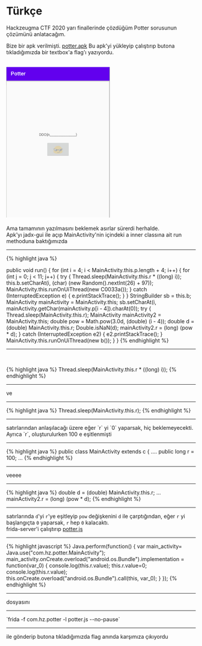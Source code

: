 # Türkçe

Hackzeugma CTF 2020 yarı finallerinde çözdüğüm Potter sorusunun çözümünü anlatacağım.

Bize bir apk verilmişti.
<a href="/assets/files/potter/potter.apk" download="potter.apk">potter.apk</a>
Bu apk'yi yükleyip çalıştırıp butona tıkladığımızda bir textbox'a flag'ı yazıyordu.
<br>
<br>

<img src="/assets/images/potter/1.png"  width="275"  height="400">
<br>
<br>
Ama tamamının yazılmasını beklemek asırlar sürerdi herhalde. <br>
Apk'yı jadx-gui ile açıp MainActivity'nin içindeki a inner classına ait run methoduna baktığımızda
<hr>
{% highlight java %}

public void run() {
    for (int i = 4; i < MainActivity.this.p.length + 4; i++) {
        for (int j = 0; j < 11; j++) {
            try {
                Thread.sleep(MainActivity.this.r * ((long) i));
                this.b.setCharAt(i, (char) (new Random().nextInt(26) + 97));
                MainActivity.this.runOnUiThread(new C0033a());
            } catch (InterruptedException e) {
                e.printStackTrace();
            }
        }
        StringBuilder sb = this.b;
        MainActivity mainActivity = MainActivity.this;
        sb.setCharAt(i, mainActivity.getChar(mainActivity.p[i - 4]).charAt(0));
        try {
            Thread.sleep(MainActivity.this.r);
            MainActivity mainActivity2 = MainActivity.this;
            double pow = Math.pow(3.0d, (double) (i - 4));
            double d = (double) MainActivity.this.r;
            Double.isNaN(d);
            mainActivity2.r = (long) (pow * d);
        } catch (InterruptedException e2) {
            e2.printStackTrace();
        }
        MainActivity.this.runOnUiThread(new b());
    }
    }
{% endhighlight %}
<hr>
<br>


{% highlight java %}
Thread.sleep(MainActivity.this.r * ((long) i));
{% endhighlight %}
<hr>
ve
<hr>
{% highlight java %}
Thread.sleep(MainActivity.this.r);
{% endhighlight %}
<hr>
satırlarından anlaşılacağı üzere
eğer `r` yi `0` yaparsak, hiç beklemeyecekti. <br>
Ayrıca `r`, oluşturulurken 100 e eşitlenmişti

<hr>
{% highlight java %}
public class MainActivity extends c {
    ....
    public long r = 100;
    ...
{% endhighlight %}
<hr>
veeee
<hr>
{% highlight java %}
double d = (double) MainActivity.this.r;
...
mainActivity2.r = (long) (pow * d);
{% endhighlight %}
<hr>

satırlarında `d`'yi `r`'ye eşitleyip `pow` değişkenini `d` ile çarptığından, eğer `r` yi başlangıçta `0` yaparsak,  `r` hep `0` kalacaktı.
<br>
frida-server'i çalıştırıp
<a href="/assets/files/potter/potter.js" download="potter.js">potter.js</a>
<hr>
{% highlight javascript %}
Java.perform(function() {
	var main_activity= Java.use("com.hz.potter.MainActivity");
	main_activity.onCreate.overload("android.os.Bundle").implementation = function(var_0) {
        console.log(this.r.value);
        this.r.value=0;
        console.log(this.r.value);
        this.onCreate.overload("android.os.Bundle").call(this, var_0);
	}
});
{% endhighlight %}
<hr>
dosyasını <hr>
`frida  -f com.hz.potter -l potter.js --no-pause`<hr>
ile gönderip butona tıkladığımızda flag anında karşımıza çıkıyordu




